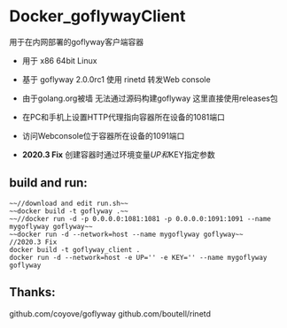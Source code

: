 # Docker_goflywayClient
用于在内网部署的goflyway客户端容器

* 用于 x86 64bit Linux
* 基于 goflyway 2.0.0rc1 使用 rinetd 转发Web console
* 由于golang.org被墙 无法通过源码构建goflyway 这里直接使用releases包

* 在PC和手机上设置HTTP代理指向容器所在设备的1081端口
* 访问Webconsole位于容器所在设备的1091端口

* **2020.3 Fix**  创建容器时通过环境变量$UP和$KEY指定参数

## build and run:
    ~~//download and edit run.sh~~
	~~docker build -t goflyway .~~
	~~//docker run -d -p 0.0.0.0:1081:1081 -p 0.0.0.0:1091:1091 --name mygoflyway goflyway~~
    ~~docker run -d --network=host --name mygoflyway goflyway~~
    //2020.3 Fix
    docker build -t goflyway_client .
    docker run -d --network=host -e UP='' -e KEY='' --name mygoflyway goflyway

## Thanks:
  github.com/coyove/goflyway
  github.com/boutell/rinetd